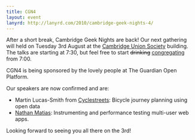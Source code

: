```yaml
---
title: CGN4
layout: event
lanyrd: http://lanyrd.com/2010/cambridge-geek-nights-4/
---
```


After a short break, Cambridge Geek Nights are back! Our next gathering will held on Tuesday 3rd August at the <a href='http://cus.org/'>Cambridge
  Union Society</a> building. The talks are starting at 7:30, but feel
  free to start <del>drinking</del> <ins>congregating</ins> from 7:00.

CGN4 is being sponsored by the lovely people at The Guardian Open Platform.

Our speakers are now confirmed and are:
<ul><li>Martin Lucas-Smith from <a href='http://www.cyclestreets.net/'>Cyclestreets</a>: Bicycle journey planning using open data</li>
<li><a href="http://www.natematias.com/">Nathan Matias</a>: Instrumenting and performance testing multi-user web apps.</li></ul>
Looking forward to seeing you all there on the 3rd!
